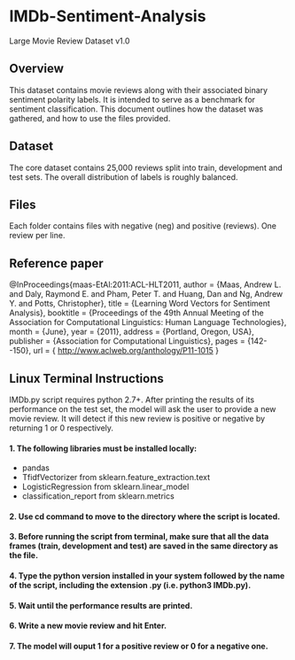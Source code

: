 # IMDb-Sentiment-Analysis

Large Movie Review Dataset v1.0

## Overview

This dataset contains movie reviews along with their associated binary
sentiment polarity labels. It is intended to serve as a benchmark for
sentiment classification. This document outlines how the dataset was
gathered, and how to use the files provided. 

## Dataset 

The core dataset contains 25,000 reviews split into train, development
and test sets. The overall distribution of labels is roughly balanced.

## Files

Each folder contains files with negative (neg) and positive (reviews).
One review per line.

## Reference paper

@InProceedings{maas-EtAl:2011:ACL-HLT2011,
  author    = {Maas, Andrew L.  and  Daly, Raymond E.  and  Pham, Peter T.  and  Huang, Dan  and  Ng, Andrew Y.  and  Potts, Christopher},
  title     = {Learning Word Vectors for Sentiment Analysis},
  booktitle = {Proceedings of the 49th Annual Meeting of the Association for Computational Linguistics: Human Language Technologies},
  month     = {June},
  year      = {2011},
  address   = {Portland, Oregon, USA},
  publisher = {Association for Computational Linguistics},
  pages     = {142--150},
  url       = { http://www.aclweb.org/anthology/P11-1015 }


## Linux Terminal Instructions

IMDb.py script requires python 2.7+. After printing the results of its performance on the test set, the model will ask the user to provide a new movie review. It will detect if this new review is positive or negative by returning 1 or 0 respectively.

#### 1. The following libraries must be installed locally:

* pandas
* TfidfVectorizer from sklearn.feature_extraction.text
* LogisticRegression from sklearn.linear_model
* classification_report from sklearn.metrics

#### 2. Use cd command to move to the directory where the script is located.

#### 3. Before running the script from terminal, make sure that all the data frames (train, development and test) are saved in the same directory as the file.

#### 4. Type the python version installed in your system followed by the name of the script, including the extension .py (i.e. python3 IMDb.py).

#### 5. Wait until the performance results are printed.

#### 6. Write a new movie review and hit Enter.

#### 7. The model will ouput 1 for a positive review or 0 for a negative one.
